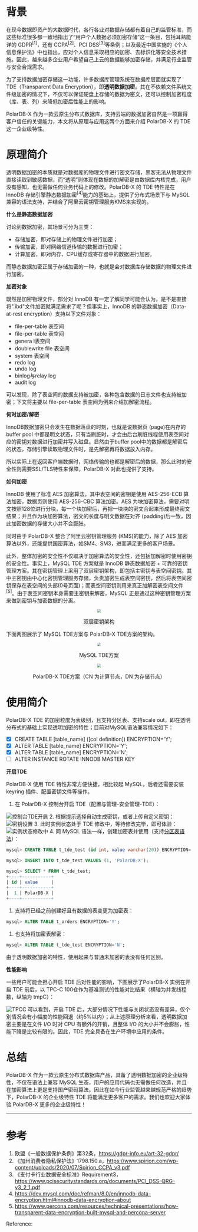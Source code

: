 # 背景

在现今数据即资产的大数据时代，各行各业对数据存储都有着自己的监管标准，而这些标准很多都一致地指出了“用户个人数据必须加密存储”这一条目，包括耳熟能详的 GDPR<sup>[1]</sup>，还有 CCPA<sup>[2]</sup>、PCI DSS<sup>[3]</sup>等条例；以及最近中国实施的《个人信息保护法》中也指出，应对个人信息采取相应的加密、去标识化等安全技术措施。因此，越来越多企业用户希望自己上云的数据能够加密存储，并满足行业监管与安全合规需求。

为了支持数据加密存储这一功能，许多数据库管理系统在数据库层面就实现了 TDE（Transparent Data Encryption），即**透明数据加密**。其在不依赖文件系统文件级加密的情况下，不仅可以保证硬盘上存储的数据为密文，还可以控制加密粒度（库、表、列）来降低加密后性能上的影响。

PolarDB-X 作为一款云原生分布式数据库，支持云端的数据加密自然是一项赢得客户信任的关键能力，本文将从原理与应用这两个方面来介绍 PolarDB-X 的 TDE 这一企业级特性。

# 原理简介

透明数据加密的本质就是对数据库的物理文件进行密文存储，黑客无法从物理文件直接读取到敏感数据，而“透明”则体现在数据的加解密是由数据库内核完成，用户没有感知，也无需做任何业务代码上的修改。PolarDB-X 的 TDE 特性是在 InnoDB 存储引擎静态数据加密<sup>[4]</sup>能力的基础上，提供了分布式场景下与 MySQL 兼容的语法支持，并结合了阿里云密钥管理服务KMS来实现的。

**什么是静态数据加密**

讨论到数据加密，其场景可分为三类：

-   存储加密，即对存储上的物理文件进行加密；
-   传输加密，即对网络信道传输的数据进行加密；
-   计算加密，即对内存、CPU缓存或寄存器中的数据进行加密。

而静态数据加密正属于存储加密的一种，也就是会对数据库存储数据的物理文件进行加密。

**加密对象**

既然是加密物理文件，部分对 InnoDB 有一定了解同学可能会认为，是不是直接将".ibd"文件加密就满足需求了呢？但事实上，InnoDB 的静态数据加密（Data-at-rest encryption）支持以下文件对象：

-   file-per-table 表空间
-   file-per-table 表空间
-   genera l表空间
-   doublewrite file 表空间
-   system 表空间
-   redo log
-   undo log
-   binlog与relay log
-   audit log

可以发现，除了表空间的数据支持被加密，各种包含数据的日志文件也支持被加密；下文将主要以 file-per-table 表空间为例来介绍加解密流程。

**何时加密/解密**

InnoDB数据加密只会发生在数据落盘的时刻，也就是说数据页 (page)在内存的 buffer pool 中都是明文状态，只有当刷脏时，才会由后台刷脏线程使用表空间对应的密钥对数据进行加密并写入磁盘。显然由于buffer pool中的数据都是解密后的状态，存储引擎读取物理文件时，是先解密再将数据放入内存。

所以实际上在返回客户端数据时，网络传输的也都是解密后的数据，那么此时的安全性则需要SSL/TLS特性来保障，PolarDB-X 对此也提供了支持。

**如何加密**

InnoDB 使用了标准 AES 加密算法，其中表空间的密钥是使用 AES-256-ECB 算法加密，数据页则使用 AES-256-CBC 算法加密。AES 为块加密算法，需要对明文按照128位进行分块，每一个块加密后，再把一块块的密文合起来形成最终密文结果；并且作为块加密算法，密文的长度与明文数据在对齐 (padding)后一致，因此加密数据的存储大小并不会膨胀。

同时由于 PolarDB-X 整合了阿里云密钥管理服务 (KMS)的能力，除了 AES 加密算法以外，还能提供国密算法，如SM4、SM3，进而满足更多的客户场景。

此外，整体加密的安全性不仅取决于加密算法的安全性，还包括加解密时使用密钥的安全性。事实上，MySQL TDE 方案就是 InnoDB 静态数据加密 + 可靠的密钥管理方案。其在密钥管理上采用了双层密钥架构，即包括主密钥与表空间密钥。其中主密钥由中心化密钥管理服务存储，负责加密生成表空间密钥，然后将表空间密钥保存在表空间的头部(0号页面)；而表空间密钥则用来真正加解密表空间文件<sup>[5]</sup>。由于表空间密钥本身需要主密钥来解密，MySQL 正是通过这种密钥管理方案来做到密钥与加密数据的分离。

<div style="text-align: center;">
  <img src="https://intranetproxy.alipay.com/skylark/lark/0/2021/png/314457/1636338195379-a6f45211-4caa-4c6f-82a0-023f8c0c468a.png"  style="zoom: 60%;" />
</div>
<p style="text-align: center;">双层密钥架构</p>

下面两图展示了 MySQL TDE方案与 PolarDB-X TDE方案的架构。

<div style="text-align: center;">
  <img src="https://intranetproxy.alipay.com/skylark/lark/0/2021/png/314457/1636338149961-dffc80c1-259d-4a34-b720-643c2a81d76c.png"  style="zoom: 55%;" />
</div>
<p style="text-align: center;">MySQL TDE方案</p>

<div style="text-align: center;">
  <img src="https://intranetproxy.alipay.com/skylark/lark/0/2021/png/314457/1636338231995-af810287-7c4b-4167-9339-fce782ac6c6f.png"  style="zoom: 60%;" />
</div>
<p style="text-align: center;">PolarDB-X TDE方案（CN 为计算节点，DN 为存储节点）</p>

# 使用简介

PolarDB-X TDE 的加密粒度为表级别，且支持分区表、支持scale out，即在透明分布式的基础上实现透明加密的特性；目前对MySQL语法兼容情况如下：

-   [X] CREATE TABLE [table_name] ([col definition]) ENCRYPTION='Y';
-   [X] ALTER TABLE [table_name] ENCRYPTION='Y';
-   [X] ALTER TABLE [table_name] ENCRYPTION='N';
-   [ ] ALTER INSTANCE ROTATE INNODB MASTER KEY

**开启TDE**

PolarDB-X 使用 TDE 特性非常方便快捷，相比较起 MySQL，后者还需要安装 keyring 插件、配置密钥文件等操作。

1.  在 PolarDB-X 控制台开启 TDE（配置与管理-安全管理-TDE）：

![控制台TDE开启](https://intranetproxy.alipay.com/skylark/lark/0/2021/png/314457/1636522654886-02dc4ae4-683e-49ec-8c64-d56cdbd027cd.png) 
2. 根据提示选择自动生成密钥，或者上传自定义密钥：
![密钥设置](https://intranetproxy.alipay.com/skylark/lark/0/2021/png/314457/1636339086718-7fc18577-39cb-4a3c-9707-4b5cf9ec531f.png) 
3. 此时实例状态处于 TDE 修改中，等待修改完毕，即可体验：
![实例状态修改中](https://intranetproxy.alipay.com/skylark/lark/0/2021/png/314457/1636339155206-0931c51a-5d5a-4e98-a794-707542ff660e.png) 
4. 同 MySQL 语法一样，创建加密表并使用（支持[分区表语法](https://help.aliyun.com/document_detail/316591.html)）：

```sql
mysql> CREATE TABLE t_tde_test (id int, value varchar(20)) ENCRYPTION='Y';

mysql> INSERT INTO t_tde_test VALUES (1, 'PolarDB-X');

mysql> SELECT * FROM t_tde_test;
+----+-----------+
| id | value     |
+----+-----------+
|  1 | PolarDB-X |
+----+-----------+
```

1.  支持将已经之前创建好且有数据的表变更为加密表：

```sql
mysql> ALTER TABLE t_orders ENCRYPTION='Y';
```

1.  也支持将加密表解密：

```sql
mysql> ALTER TABLE t_tde_test ENCRYPTION='N';
```

由于透明数据加密的特性，使用起来与普通未加密的表没有任何区别。

**性能影响**

一些用户可能会担心开启 TDE 后对性能的影响，下图展示了PolarDB-X 实例在开启 TDE 前后，以 TPC-C 100仓作为基准测试的性能对比结果（横轴为并发线程数，纵轴为 tmpC）：

![TPCC](https://intranetproxy.alipay.com/skylark/lark/0/2021/png/314457/1637116684746-8c5107ed-18dc-4047-86cd-d7b49175bc28.png) 
可以看到，开启 TDE 后，大部分情况下性能与关闭状态没有差异，仅个别情况会有小幅度的性能回退（约5%以内）；从上述原理分析来看，透明数据加密主要是在文件 I/O 时对 CPU 有额外的开销，且整体 I/O 的大小并不会膨胀，性能下降是比较有限的。因此，TDE 完全具备在生产环境中应用的条件。

# 总结

PolarDB-X 作为一款云原生分布式数据库产品，具备了透明数据加密的企业级特性，不仅在语法上兼容 MySQL 生态，用户的应用代码也无需做任何改造，并且在加密算法上更是支持国产密码算法。因此在如今行业监管越来越规范严格的趋势下，PolarDB-X 的企业级特性 TDE 将能满足更多客户的需求。我们也欢迎大家体验 PolarDB-X 更多的企业级特性！

---

# 参考

1.  欧盟《一般数据保护条例》第32条，https://gdpr-info.eu/art-32-gdpr/
1.  《加州消费者隐私保护法》1798.150.a，https://www.spirion.com/wp-content/uploads/2020/07/Spirion_CCPA_v3.pdf
1.  《支付卡行业数据安全标准》Requirement3，https://www.pcisecuritystandards.org/documents/PCI_DSS-QRG-v3_2_1.pdf
1.  https://dev.mysql.com/doc/refman/8.0/en/innodb-data-encryption.html#innodb-data-encryption-about
1.  https://www.percona.com/resources/technical-presentations/how-transparent-data-encryption-built-mysql-and-percona-server



Reference:

